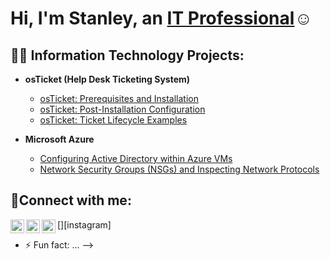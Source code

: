 <h1>Hi, I'm Stanley, an <a href="https://linkedin.com/in/58Beans">IT Professional</a>☺</h1>

<h2>👨‍💻 Information Technology Projects:</h2>

- <b>osTicket (Help Desk Ticketing System)</b>
  
  - [osTicket: Prerequisites and Installation](https://github.com/58Beans/osticket-prereqs)
  - [osTicket: Post-Installation Configuration](https://github.com/58Beans/post-install-config)
  - [osTicket: Ticket Lifecycle Examples](https://github.com/58Beans/ticket-lifecycle)
- <b>Microsoft Azure</b>
  - [Configuring Active Directory within Azure VMs](https://github.com/58Beans/configure-ad)
  - [Network Security Groups (NSGs) and Inspecting Network Protocols](https://github.com/58Beans/azure-network-protocols)

<h2>🤳Connect with me:</h2>

[<img align="left" alt="Josh | Twitter" width="22px" src="https://cdn.jsdelivr.net/npm/simple-icons@v3/icons/twitter.svg" />][twitter]
[<img align="left" alt="Josh | LinkedIn" width="22px" src="https://cdn.jsdelivr.net/npm/simple-icons@v3/icons/linkedin.svg" />][linkedin]
[<img align="left" alt="Josh | Instagram" width="22px" src="https://cdn.jsdelivr.net/npm/simple-icons@v3/icons/instagram.svg" />][instagram]

[twitter]: https://twitter.com/58Beans
[instgram]: https://www.instgram.com/58Beans
[linkedin]: https://linkedin.com/in/58Beans
- ⚡ Fun fact: ...
-->




